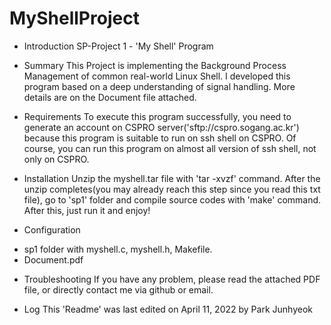 # MyShellProject

* Introduction
SP-Project 1   -   'My Shell' Program

* Summary
This Project is implementing the Background Process Management of common real-world Linux Shell. I developed this program based on a deep understanding of signal handling. More details are on the Document file attached.

 * Requirements
To execute this program successfully, you need to generate an account on CSPRO server('sftp://cspro.sogang.ac.kr') because this program is suitable to run on ssh shell on CSPRO. Of course, you can run this program on almost all version of ssh shell, not only on CSPRO.

 * Installation
Unzip the myshell.tar file with 'tar -xvzf' command. After the unzip completes(you may already reach this step since you read this txt file), go to 'sp1' folder and compile source codes with 'make' command. After this, just run it and enjoy!

 * Configuration
- sp1 folder with myshell.c, myshell.h, Makefile. 
- Document.pdf

 * Troubleshooting
If you have any problem, please read the attached PDF file, or directly contact me via github or email.

 * Log
This 'Readme' was last edited on April 11, 2022 by Park Junhyeok
